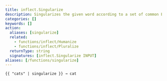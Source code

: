 ```yaml
---
title: inflect.Singularize
description: Singularizes the given word according to a set of common English singularization rules.
categories: []
keywords: []
action:
  aliases: [singularize]
  related:
    - functions/inflect/Humanize
    - functions/inflect/Pluralize
  returnType: string
  signatures: [inflect.Singularize INPUT]
aliases: [/functions/singularize]
---
```


```go-html-template
{{ "cats" | singularize }} → cat
```
